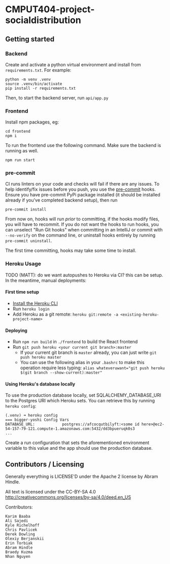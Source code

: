 # CMPUT404-project-socialdistribution

## Getting started

### Backend

Create and activate a python virtual environment and install from `requirements.txt`. For example:

```shell
python -m venv .venv
source .venv/bin/activate
pip install -r requirements.txt
```
Then, to start the backend server, run `api/app.py`

### Frontend

Install npm packages, eg:

```shell
cd frontend
npm i
```
To run the frontend use the following command. Make sure the backend is running as well.

```shell
npm run start
```

### pre-commit

CI runs linters on your code and checks will fail if there are any issues. To help identify/fix issues before you push,
you use the [pre-commit](https://pre-commit.com/) hooks. Ensure you have pre-commit PyPi package installed (it should be
installed already if you've completed backend setup), then run

```shell
pre-commit install
```

From now on, hooks will run _prior_ to committing, if the hooks modify files, you will have to recommit. If you do not
want the hooks to run hooks, you can unselect "Run Git hooks" when committing in an IntelliJ or commit
with `--no-verify` on the command line, or uninstall hooks entirely by running `pre-commit uninstall`.

The first time committing, hooks may take some time to install.

### Heroku Usage

TODO (MATT): do we want autopushes to Heroku via CI? this can be setup. In the meantime, manual deployments:

#### First time setup

- [Install the Heroku CLI](https://devcenter.heroku.com/articles/heroku-cli#install-the-heroku-cli)
- Run `heroku login`
- Add Heroku as a git remote: `heroku git:remote -a <existing-heroku-project-name>`

#### Deploying

- Run `npm run build` in `./frontend` to build the React frontend
- Run `git push heroku <your current git branch>:master`
  - If your current git branch is `master` already, you can just write `git push heroku master`
  - You can use the following alias in your `.bashrc` to make this operation require less typing: `alias whateveruwant="git push heroku $(git branch --show-current):master"`

#### Using Heroku's database locally

To use the production database locally, set SQLALCHEMY_DATABASE_URI to the Postgres URI which Heroku sets. You can retrieve this by running `heroku config`:

```shell
(.venv) ➜ heroku config
=== bigger-yoshi Config Vars
DATABASE_URL:            postgres://afcocqutbilyft:<some id here>@ec2-54-157-79-121.compute-1.amazonaws.com:5432/dd3bpueruqk0s3
...
```
Create a run configuration that sets the aforementioned environment variable to this value and the app should use the production database.

## Contributors / Licensing

Generally everything is LICENSE'D under the Apache 2 license by Abram Hindle.

All text is licensed under the CC-BY-SA 4.0 http://creativecommons.org/licenses/by-sa/4.0/deed.en_US

Contributors:

    Karim Baaba
    Ali Sajedi
    Kyle Richelhoff
    Chris Pavlicek
    Derek Dowling
    Olexiy Berjanskii
    Erin Torbiak
    Abram Hindle
    Braedy Kuzma
    Nhan Nguyen
